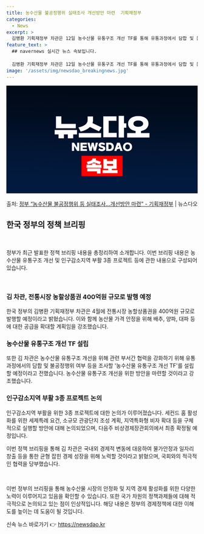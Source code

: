 ```yaml
---
title: 농수산물 불공정행위 실태조사 개선방안 마련  기획재정부
categories:
  - News
excerpt: >
  김병환 기획재정부 차관은 12일 농수산물 유통구조 개선 TF를 통해 유통과정에서 담합 및 불공정행위 여부 등…
feature_text: >
  ## navernews 실시간 뉴스 속보입니다.

  김병환 기획재정부 차관은 12일 농수산물 유통구조 개선 TF를 통해 유통과정에서 담합 및 불공정행위 여부 등…
image: '/assets/img/newsdao_breakingnews.jpg'
---
```


![뉴스다오 속보](/assets/img/newsdao_breakingnews.jpg)

<p>출처: <a href="https://newsdao.kr/3576" rel="dofollow">정부 “농수산물 불공정행위 등 실태조사…개선방안 마련”  - 기획재정부</a> | 뉴스다오</p>

<h2 data-ke-size="size26">한국 정부의 정책 브리핑</h2>
<p data-ke-size="size16">&nbsp;</p>
정부가 최근 발표한 정책 브리핑 내용을 총정리하여 소개합니다. 이번 브리핑 내용은 농수산물 유통구조 개선 및 인구감소지역 부활 3종 프로젝트 등에 관한 내용으로 구성되어 있습니다.
<p data-ke-size="size16">&nbsp;</p>

<h3>김 차관, 전통시장 농할상품권 400억원 규모로 발행 예정</h3>
한국 정부의 김병환 기획재정부 차관은 4월에 전통시장 농할상품권을 400억원 규모로 발행할 예정이라고 밝혔습니다. 이와 함께 농산물 가격 안정을 위해 배추, 양파, 대파 등에 대한 공급을 확대할 계획임을 강조했습니다.

<h3>농수산물 유통구조 개선 TF 설립</h3>
또한 김 차관은 농수산물 유통구조 개선을 위해 관련 부서간 협력을 강화하기 위해 유통과정에서의 담합 및 불공정행위 여부 등을 조사할 '농수산물 유통구조 개선 TF'를 설립할 예정이라고 전했습니다. 농수산물 유통구조 개선을 위한 방안을 마련할 것이라고 강조했습니다.

<h3>인구감소지역 부활 3종 프로젝트 논의</h3>
인구감소지역 부활을 위한 3종 프로젝트에 대한 논의가 이루어졌습니다. 세컨드 홈 활성화를 위한 세제특례 요건, 소규모 관광단지 조성 계획, 지역특화형 비자 확대 등을 구체적으로 실행할 방안에 대해 논의되었으며, 다음주 비상경제장관회의에서 최종 확정될 예정입니다.

이번 정책 브리핑을 통해 김 차관은 국내외 경제적 변동에 대응하여 물가안정과 일자리 창출 등을 통한 균형 잡힌 경제 성장을 위해 노력할 것이라고 밝혔으며, 국회와의 적극적인 협력을 당부했습니다.
<p data-ke-size="size16">&nbsp;</p>

이번 정부의 브리핑을 통해 농수산물 시장의 안정화 및 지역 경제 활성화를 위한 다양한 노력이 이루어지고 있음을 확인할 수 있습니다. 또한 국가 차원의 정책과제들에 대해 적극적으로 논의되고 있는 점이 인상적입니다. 해당 내용은 정부의 경제정책에 대한 이해도를 높이는 데 도움이 될 것입니다. 

신속 뉴스 바로가기 👉 <a href="https://newsdao.kr" rel="dofollow">https://newsdao.kr</a>


